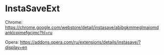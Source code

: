 # InstaSaveExt

Chrome:
https://chrome.google.com/webstore/detail/instasave/abibgkmmeglmaiomdanklcpjmefgcjmc?hl=ru

Opera:
https://addons.opera.com/ru/extensions/details/instasave/?display=en
